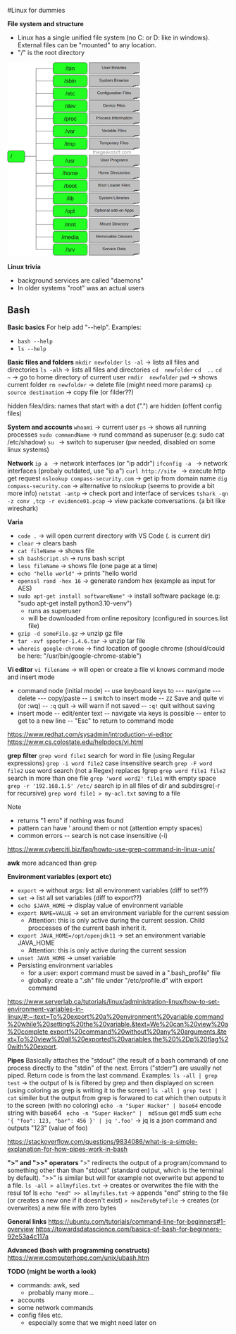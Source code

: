 #Linux for dummies

**File system and structure**
- Linux has a single unified file system (no C: or D: like in windows). External files can be "mounted" to any location. 
- "/" is the root directory


<img src="LinuxFileStructure.png" width="300" />


**Linux trivia**

- background services are called "daemons"
- In older systems "root" was an actual users

## Bash

**Basic basics**
For help add "--help". Examples: 

- `bash --help`  
- `ls --help`

**Basic files and folders**
`mkdir newfolder` 
`ls -al`  -> lists all files and directories 
`ls -alh`  -> lists all files and directories 
`cd  newfolder`
`cd  ..`
`cd  ~` -> go to home directory of current user
`rmdir  newfolder`
`pwd`  -> shows current folder
`rm newfolder` -> delete  file (might need more params)
`cp source destination`  -> copy file (or filder??)

hidden files/dirs: names that start with a dot (".") are hidden (offent config files)


**System and accounts**
 `whoami`  -> current user
`ps`  -> shows all running processes
 `sudo commandName` -> rund command as superuser (e.g: sudo cat /etc/shadow)
`su ` -> switch to superuser (pw needed, disabled on some linux systems)

**Network**
 `ip a `  ->  network interfaces (or "ip addr")
 `ifconfig -a `  -> network interfaces (probaly outdated, use "ip a")
 `curl http://site ` -> execute http get request
`nslookup compass-security.com`  -> get ip from domain name
`dig compass-security.com`  -> alternative to nslookup (seems to provide a bit more info)
`netstat -antp`  -> check port and interface of services
`tshark -qn -z conv ,tcp -r evidence01.pcap` -> view packate conversations. (a bit like wireshark)


**Varia**
- `code .`   -> will open current directory with VS Code (. is current dir)
- `clear`  -> clears bash
- `cat fileName` -> shows file
- `sh bashScript.sh` -> runs bash script
- `less fileName` -> shows file (one page at a time)
- `echo "hello world"` -> prints "hello world
- `openssl rand -hex 16` -> generate random hex (example as input for AES)
- `sudo apt-get install softwareName"` -> install software package (e.g: "sudo apt-get install python3.10-venv")
    - runs as superuser
    - will be downloaded from online repository (configured in sources.list file)
- `gzip -d someFile.gz` -> unzip gz file 
- `tar -xvf spoofer-1.4.6.tar` -> unzip tar file 
- `whereis google-chrome` -> find location of google chrome  (should/could be here: "/usr/bin/google-chrome-stable")


**Vi editor**
`vi filename`   -> will open or create a file 
vi knows command mode and insert mode
- command node (initial mode)
-- use keyboard keys to
--- navigate
--- delete
--- copy/paste
-- `i` switch to insert mode
-- `ZZ` Save and quite vi (or :wq)
-- `:q` quit -> will warn if not saved
-- `:q!` quit without saving
- insert mode
-- edit/enter text
-- navigate via keys is possible
-- enter to get to a new line
-- "Esc" to return to command mode

https://www.redhat.com/sysadmin/introduction-vi-editor
https://www.cs.colostate.edu/helpdocs/vi.html


**grep filter**
`grep word file1` search for word in file (using Regular expressions)
`grep -i word file2` case insensitive search
`grep -F word file2` use word search (not a Regex) replaces fgrep
`grep word file1 file2` search in more than one file
`grep 'word word2' file1` with empty space
`grep -r '192.168.1.5' /etc/` search ip in all files of dir and subdirsgre(-r for recursive)
`grep word file1 > my-acl.txt` saving to a file

Note
- returns "1 erro" if nothing was found
- pattern can have ' around them or not (attention empty spaces)
- common errors
-- search is not case insensitive (-i)

https://www.cyberciti.biz/faq/howto-use-grep-command-in-linux-unix/

**awk**
more adcanced than grep

**Environment variables (export etc)**
- `export` ->  without args: list all environment variables (diff to set??)
- `set` -> list all set variables  (diff to export??)
- `echo $JAVA_HOME` -> display value of environment variable
- `export NAME=VALUE` -> set an environment variable for the current session
    - Attention: this is only active during the current session. Child proccesses of the current bash inherit it.
- `export JAVA_HOME=/opt/openjdk11` -> set an environment variable JAVA_HOME
    - Attention: this is only active during the current session
- `unset JAVA_HOME` -> unset variable
- Persisting environment variables
    - for a user: export command must be saved in a ".bash_profile" file 
    - globally: create a ".sh" file under "/etc/profile.d" with export command


https://www.serverlab.ca/tutorials/linux/administration-linux/how-to-set-environment-variables-in-linux/#:~:text=To%20export%20a%20environment%20variable,command%20while%20setting%20the%20variable.&text=We%20can%20view%20a%20complete,export%20command%20without%20any%20arguments.&text=To%20view%20all%20exported%20variables,the%20%2Dp%20flag%20with%20export.


**Pipes**
Basically attaches the "stdout" (the result of a bash command) of one process directly to the "stdin" of the next. Errors ("stderr") are usually not piped. Return code is from the last command. 
Examples: 
`ls -all | grep test` -> the output of ls is filtered by grep and then displayed on screen (using coloring as grep is writing it to the screen)
`ls -all | grep test | cat`  similer but the output from grep is forwared to cat which then outputs it to the screen (with no coloring)
`echo -n "Super Hacker" | base64`  encode string with base64
` echo -n "Super Hacker" |  md5sum`  get md5 sum
`echo '{ "foo": 123, "bar": 456 }' | jq '.foo'` -> jq is a json command and outputs "123" (value of foo)

https://stackoverflow.com/questions/9834086/what-is-a-simple-explanation-for-how-pipes-work-in-bash

**">" and ">>" operators**
">" redirects the output of a program/command to something other than than "stdout" (standard output, which is the terminal by default). ">>" is similar but will for example not overwrite but append to a file.
`ls -all > allmyfiles.txt` -> creates or overwrites the file with the resul tof ls
`echo "end" >> allmyfiles.txt`  -> appends "end" string to the file (or creates a new one if it doesn't exist)
`> newZeroByteFile`  -> creates (or overwrites) a new file with zero bytes



**General links**
https://ubuntu.com/tutorials/command-line-for-beginners#1-overview
https://towardsdatascience.com/basics-of-bash-for-beginners-92e53a4c117a

**Advanced (bash with programming constructs)**
https://www.computerhope.com/unix/ubash.htm



**TODO (might be worth a look)**
- commands: awk, sed 
    - probably many more...
- accounts
- some network commands
- config files etc.
    - especially some that we might need later on